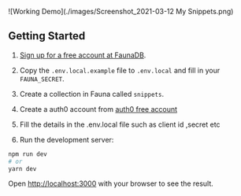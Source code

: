 ![Working Demo](./images/Screenshot_2021-03-12 My Snippets.png)

## Getting Started

1. [Sign up for a free account at FaunaDB](http://bit.ly/jqqfauna).

2. Copy the `.env.local.example` file to `.env.local` and fill in your `FAUNA_SECRET`.

3. Create a collection in Fauna called `snippets`.

4. Create a auth0 account from [auth0 free account](https://auth0.com/signup?&signUpData=%7B%22category%22%3A%22docs%22%7D)

5. Fill the details in the .env.local file such as client id ,secret etc

6. Run the development server:

```bash
npm run dev
# or
yarn dev
```

Open [http://localhost:3000](http://localhost:3000) with your browser to see the result.
